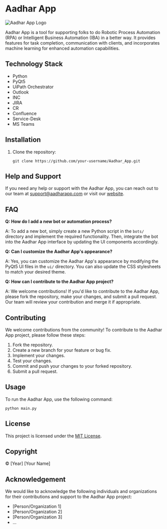# Aadhar App

![Aadhar App Logo](/path/to/logo.png)

Aadhar App is a tool for supporting folks to do Robotic Process Automation (RPA) or Intelligent Business Automation (IBA) in a better way. It provides features for task completion, communication with clients, and incorporates machine learning for enhanced automation capabilities.

## Technology Stack

- Python
- PyQt5
- UiPath Orchestrator
- Outlook
- INC
- JIRA
- CR
- Confluence
- Service-Desk
- MS Teams

## Installation

1. Clone the repository:

   ```shell
   git clone https://github.com/your-username/Aadhar_App.git
   ```

## Help and Support

If you need any help or support with the Aadhar App, you can reach out to our team at support@aadharapp.com or visit our [website](https://www.aadharapp.com).

## FAQ

**Q: How do I add a new bot or automation process?**

A: To add a new bot, simply create a new Python script in the `bots/` directory and implement the required functionality. Then, integrate the bot into the Aadhar App interface by updating the UI components accordingly.

**Q: Can I customize the Aadhar App's appearance?**

A: Yes, you can customize the Aadhar App's appearance by modifying the PyQt5 UI files in the `ui/` directory. You can also update the CSS stylesheets to match your desired theme.

**Q: How can I contribute to the Aadhar App project?**

A: We welcome contributions! If you'd like to contribute to the Aadhar App, please fork the repository, make your changes, and submit a pull request. Our team will review your contribution and merge it if appropriate.

## Contributing

We welcome contributions from the community! To contribute to the Aadhar App project, please follow these steps:

1. Fork the repository.
2. Create a new branch for your feature or bug fix.
3. Implement your changes.
4. Test your changes.
5. Commit and push your changes to your forked repository.
6. Submit a pull request.

## Usage

To run the Aadhar App, use the following command:

```shell
python main.py
```


## License

This project is licensed under the [MIT License](LICENSE).

## Copyright

© [Year] [Your Name]

## Acknowledgement

We would like to acknowledge the following individuals and organizations for their contributions and support to the Aadhar App project:

- [Person/Organization 1]
- [Person/Organization 2]
- [Person/Organization 3]
- ...